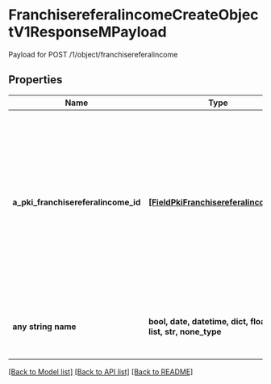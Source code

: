 # FranchisereferalincomeCreateObjectV1ResponseMPayload

Payload for POST /1/object/franchisereferalincome

## Properties
Name | Type | Description | Notes
------------ | ------------- | ------------- | -------------
**a_pki_franchisereferalincome_id** | [**[FieldPkiFranchisereferalincomeID]**](FieldPkiFranchisereferalincomeID.md) | An array of unique IDs representing the object that were requested to be created.  They are returned in the same order as the array containing the objects to be created that was sent in the request. | 
**any string name** | **bool, date, datetime, dict, float, int, list, str, none_type** | any string name can be used but the value must be the correct type | [optional]

[[Back to Model list]](../README.md#documentation-for-models) [[Back to API list]](../README.md#documentation-for-api-endpoints) [[Back to README]](../README.md)


